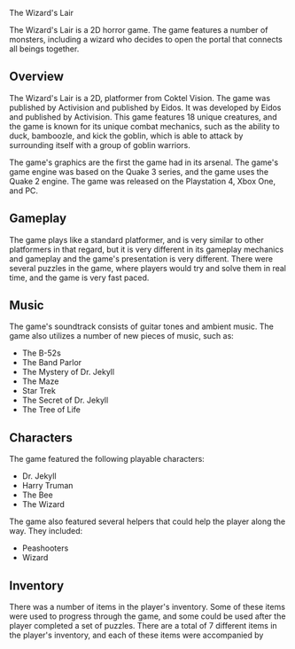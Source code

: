 The Wizard's Lair

The Wizard's Lair is a 2D horror game. The game features a number of monsters, including a wizard who decides to open the portal that connects all beings together.

## Overview

The Wizard's Lair is a 2D, platformer from Coktel Vision. The game was published by Activision and published by Eidos. It was developed by Eidos and published by Activision. This game features 18 unique creatures, and the game is known for its unique combat mechanics, such as the ability to duck, bamboozle, and kick the goblin, which is able to attack by surrounding itself with a group of goblin warriors.

The game's graphics are the first the game had in its arsenal. The game's game engine was based on the Quake 3 series, and the game uses the Quake 2 engine. The game was released on the Playstation 4, Xbox One, and PC.

## Gameplay

The game plays like a standard platformer, and is very similar to other platformers in that regard, but it is very different in its gameplay mechanics and gameplay and the game's presentation is very different. There were several puzzles in the game, where players would try and solve them in real time, and the game is very fast paced.

## Music

The game's soundtrack consists of guitar tones and ambient music. The game also utilizes a number of new pieces of music, such as:

*   The B-52s
*   The Band Parlor
*   The Mystery of Dr. Jekyll
*   The Maze
*   Star Trek
*   The Secret of Dr. Jekyll
*   The Tree of Life

## Characters

The game featured the following playable characters:

*   Dr. Jekyll
*   Harry Truman
*   The Bee
*   The Wizard

The game also featured several helpers that could help the player along the way. They included:

*   Peashooters
*   Wizard

## Inventory

There was a number of items in the player's inventory. Some of these items were used to progress through the game, and some could be used after the player completed a set of puzzles. There are a total of 7 different items in the player's inventory, and each of these items were accompanied by